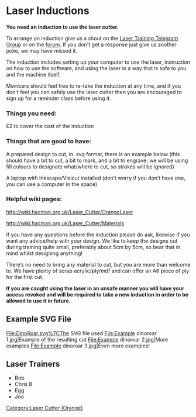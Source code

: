 Laser Inductions
================

**You need an induction to use the laser cutter.**

To arrange an induction give us a shout on the [Laser Training Telegram
Group](https://t.me/joinchat/B3NEGUNG_uwIUSveltLMxQ) or on the
[forum](http://hacman.org.uk/list). If you don't get a response just
give us another poke, we may have missed it.

The induction includes setting up your computer to use the laser,
instruction on how to use the software, and using the laser in a way
that is safe to you and the machine itself.

Members should feel free to re-take the induction at any time, and if
you don't feel you can safely use the laser cutter then you are
encouraged to sign up for a reminder class before using it.

### Things you need:

£2 to cover the cost of the induction

### Things that are good to have:

A prepared design to cut, in .svg format, there is an example below
(this should have a bit to cut, a bit to mark, and a bit to engrave; we
will be using fill colours to designate what/where to cut, so strokes
will be ignored)

A laptop with Inkscape/Visicut installed (don’t worry if you don’t have
one, you can use a computer in the space)

### Helpful wiki pages:

<http://wiki.hacman.org.uk/Laser_Cutter/OrangeLaser>

<http://wiki.hacman.org.uk/Laser_Cutter/Materials>

If you have any questions before the induction please do ask, likewise
if you want any advice/help with your design. We like to keep the
designs cut during training quite small, preferably about 5cm by 5cm, so
bear that in mind whilst designing anything!

There’s no need to bring any material to cut, but you are more than
welcome to. We have plenty of scrap acrylic/ply/mdf and can offer an A6
piece of ply for the first cut.

**If you are caught using the laser in an unsafe manner you will have
your access revoked and will be required to take a new induction in
order to be allowed to use it in future.**

Example SVG File
----------------

<File:DinoRoar.svg%7CThe> SVG file used <File:Example> dinoroar
1.jpg\|Example of the resulting cut <File:Example> dinoroar 2.jpg\|More
examples <File:Example> dinoroar 3.jpg\|Even more examples!

Laser Trainers
--------------

-   Bob
-   Chris B
-   Egg
-   Joo

[Category:Laser Cutter
(Orange)](Category:Laser_Cutter_(Orange) "wikilink")